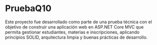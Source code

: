 # PruebaQ10
Este proyecto fue desarrollado como parte de una prueba técnica con el objetivo de construir una aplicación web en ASP.NET Core MVC que permita gestionar estudiantes, materias e inscripciones, aplicando principios SOLID, arquitectura limpia y buenas prácticas de desarrollo.
